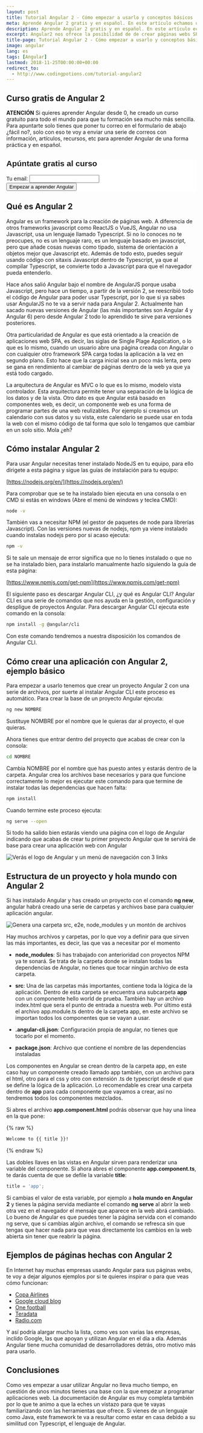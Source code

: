 ```yaml
---
layout: post
title: Tutorial Angular 2 - Cómo empezar a usarlo y conceptos básicos 
meta: Aprende Angular 2 gratis y en español. En este artículo echamos un vistazo a su instalación y primeros pasos con este framework para el frontend
description: Aprende Angular 2 gratis y en español. En este artículo echamos un vistazo a su instalación y primeros pasos con este framework para el frontend
excerpt: Angular2 nos ofrece la posibilidad de de crear páginas webs SPA, es decir páginas compuestas de una sola página, esto tiene la ventaja de ser rápida, para ofrecer la mejor experiencia a los usuarios de nuestra página web. En este artículo iniciaremos un acercamiento a Angular2 para ver que cosas nos puede ofrecer. 
title-page: Tutorial Angular 2 - Cómo empezar a usarlo y conceptos básicos
image: angular
lang: es
tags: [Angular]
lastmod: 2018-11-25T00:00:00+00:00
redirect_to:
  - http://www.codingpotions.com/tutorial-angular2
---
```


## Curso gratis de Angular 2

**ATENCIÓN** Si quieres aprender Angular desde 0, he creado un curso gratuito para todo el mundo para que tu formación sea mucho más sencilla. Para apuntarte solo tienes que poner tu correo en el formulario de abajo ¿fácil no?, solo con eso te voy a enviar una serie de correos con información, artículos, recursos, etc para aprender Angular de una forma práctica y en español.

<div>
    <!-- Begin Mailchimp Signup Form -->
    <link href="//cdn-images.mailchimp.com/embedcode/classic-10_7.css" rel="stylesheet" type="text/css">
    <style type="text/css">
        #mc_embed_signup{background:#fff; clear:left; font:14px Helvetica,Arial,sans-serif; }
        /* Add your own Mailchimp form style overrides in your site stylesheet or in this style block.
        We recommend moving this block and the preceding CSS link to the HEAD of your HTML file. */
    </style>
    <div id="mc_embed_signup" class="angular_form">
    <form action="https://github.us14.list-manage.com/subscribe/post?u=cd16a671a63cd217caf6b2f3f&amp;id=660c4f875a" method="post" id="mc-embedded-subscribe-form" name="mc-embedded-subscribe-form" class="validate" target="_blank" novalidate>
        <div id="mc_embed_signup_scroll">
        <h2 class="form_title">Apúntate gratis al curso</h2>
    <div class="mc-field-group">
        <label for="mce-EMAIL">Tu email: </label>
        <input type="email" value="" name="EMAIL" class="required email form_email" id="mce-EMAIL">
    </div>
        <div id="mce-responses" class="clear">
            <div class="response" id="mce-error-response" style="display:none"></div>
            <div class="response" id="mce-success-response" style="display:none"></div>
        </div>    <!-- real people should not fill this in and expect good things - do not remove this or risk form bot signups-->
        <div style="position: absolute; left: -5000px;" aria-hidden="true"><input type="text" name="b_cd16a671a63cd217caf6b2f3f_660c4f875a" tabindex="-1" value=""></div>
        <div class="clear"><input type="submit" value="Empezar a aprender Angular" name="subscribe" id="mc-embedded-subscribe" class="button button_form_angular"></div>
        </div>
    </form>
    </div>
    <script type='text/javascript' src='//s3.amazonaws.com/downloads.mailchimp.com/js/mc-validate.js'></script><script type='text/javascript'>(function($) {window.fnames = new Array(); window.ftypes = new Array();fnames[0]='EMAIL';ftypes[0]='email';fnames[1]='FNAME';ftypes[1]='text';fnames[2]='LNAME';ftypes[2]='text';}(jQuery));var $mcj = jQuery.noConflict(true);</script>
    <!--End mc_embed_signup-->
</div>

## Qué es Angular 2

Angular es un framework para la creación de páginas web. A diferencia de otros frameworks javascript como ReactJS o VueJS, Angular no usa Javascript, usa un lenguaje llamado Typescript. Si no lo conoces no te preocupes, no es un lenguaje raro, es un lenguaje basado en javascript, pero que añade cosas nuevas como tipado, sistema de orientación a objetos mejor que Javascript etc. Además de todo esto, puedes seguir usando código con sitaxis Javascript dentro de Typescript, ya que al compilar Typescript, se convierte todo a Javascript para que el navegador pueda entenderlo.

Hace años salió Angular bajo el nombre de AngularJS porque usaba Javascript, pero hace un tiempo, a partir de la versión 2, se reescribió todo el código de Angular para poder usar Typescript, por lo que si ya sabes usar AngularJS no te va a servir nada para Angular 2. Actualmente han sacado nuevas versiones de Angular (las más importantes son Angular 4 y Angular 6) pero desde Angular 2 todo lo aprendido te sirve para versiones posteriores.

Otra particularidad de Angular es que está orientado a la creación de aplicaciones web SPA, es decir, las siglas de Single Plage Application, o lo que es lo mismo, cuando un usuario abre una página creada con Angular o con cualquier otro framework SPA carga todas la aplicación a la vez en segundo plano. Esto hace que la carga inicial sea un poco más lenta, pero se gana en rendimiento al cambiar de páginas dentro de la web ya que ya está todo cargado.

La arquitectura de Angular es MVC o lo que es lo mismo, modelo vista controlador. Esta arquitectura permite tener una separación de la lógica de los datos y de la vista. Otro dato es que Angular está basado en componentes web, es decir, un componente web es una forma de programar partes de una web reulizables. Por ejemplo si creamos un calendario con sus datos y su vista, este calendario se puede usar en toda la web con el mismo código de tal forma que solo lo tengamos que cambiar en un solo sitio. Mola ¿eh?

## Cómo instalar Angular 2

Para usar Angular necesitas tener instalado NodeJS en tu equipo, para ello dirigete a esta página y sigue las guías de instalación para tu equipo:

[https://nodejs.org/en/](https://nodejs.org/en/)

Para comprobar que se te ha instalado bien ejecuta en una consola o en CMD si estás en windows (Abre el menú de windows y teclea CMD):

```bash
node -v
```
También vas a necesitar NPM (el gestor de paquetes de node para librerías Javascript). Con las versiones nuevas de nodejs, npm ya viene instalado cuando instalas nodejs pero por si acaso ejecuta:

```bash
npm -v
```

Si te sale un mensaje de error significa que no lo tienes instalado o que no se ha instalado bien, para instalarlo manualmente hazlo siguiendo la guía de esta página:

[https://www.npmjs.com/get-npm](https://www.npmjs.com/get-npm)

El siguiente paso es descargar Angular CLI, ¿y qué es Angular CLI? Angular CLI es una serie de comandos que nos ayuda en la gestión, configuración y despligue de proyectos Angular. Para descargar Angular CLI ejecuta este comando en la consola:

```bash
npm install -g @angular/cli
```

Con este comando tendremos a nuestra disposición los comandos de Angular CLI.

## Cómo crear una aplicación con Angular 2, ejemplo básico

Para empezar a usarlo tenemos que crear un proyecto Angular 2 con una serie de archivos, por suerte al instalar Angular CLI este proceso es automático. Para crear la base de un proyecto Angular ejecuta:

```bash
ng new NOMBRE
```

Sustituye NOMBRE por el nombre que le quieras dar al proyecto, el que quieras.

Ahora tienes que entrar dentro del proyecto que acabas de crear con la consola:

```bash
cd NOMBRE
```

Cambia NOMBRE por el nombre que has puesto antes y estarás dentro de la carpeta. Angular crea los archivos base necesarios y para que funcione correctamente lo mejor es ejecutar este comando para que termine de instalar todas las dependencias que hacen falta:

```bash
npm install
```

Cuando termine este proceso ejecuta:

```bash
ng serve --open
```

Si todo ha salido bien estarás viendo una página con el logo de Angular indicando que acabas de crear tu primer proyecto Angular que te servirá de base para crear una aplicación web con Angular

<img src="https://i.imgur.com/eFs6dpB.png" class="responsive-img" alt="Verás el logo de Angular y un menú de navegación con 3 links"> 


## Estructura de un proyecto y hola mundo con Angular 2

Si has instalado Angular y has creado un proyecto con el comando **ng new**, angular habrá creado una serie de carpetas y archivos base para cualquier aplicación angular.

 <img src="https://i.imgur.com/2wdzEwT.png" class="responsive-img" alt="Genera una carpeta src, e2e, node_modules y un montón de archivos"> 

Hay muchos archivos y carpetas, por lo que voy a definir para que sirven las más importantes, es decir, las que vas a necesitar por el momento

- **node_modules**: Si has trabajado con anterioridad con proyectos NPM ya te sonará. Se trata de la carpeta donde se instalan todas las dependencias de Angular, no tienes que tocar ningún archivo de esta carpeta.

- **src**: Una de las carpetas más importantes, contiene toda la lógica de la aplicación. Dentro de esta carpeta se encuentra una subcarpeta **app** con un componente hello world de prueba. También hay un archivo index.html que sera el punto de entrada a nuestra web. Por último está el archivo app.module.ts dentro de la carpeta app, en este archivo se importan todos los componentes que se vayan a usar.

- **.angular-cli.json**: Configuración propia de angular, no tienes que tocarlo por el momento.

- **package.json**: Archivo que contiene el nombre de las dependencias instaladas

Los componentes en Angular se crean dentro de la carpeta app, en este caso hay un componente creado llamado app también, con un archivo para el html, otro para el css y otro con extensión .ts de typescript desde el que se define la lógica de la aplicación. Lo recomendable es crear una carpeta dentro de **app** para cada componente que vayamos a crear, así no tendremos todos los componentes mezclados.

Si abres el archivo **app.component.html** podrás observar que hay una línea en la que pone:

{% raw %}
```html
Welcome to {{ title }}!
```
{% endraw %}

Las dobles llaves en las vistas en Angular sirven para renderizar una variable del componente. Si ahora abres el componente **app.component.ts**, te darás cuenta de que se defile la variable **title**:

```javascript
title = 'app';
```

Si cambias el valor de esta variable, por ejemplo a **hola mundo en Angular 2** y tienes la página servida mediante el comando **ng serve** al abrir la web otra vez en el navegador el mensaje que aparece en la web abrá cambiado. Lo bueno de Angular es que puedes tener la página servida con el comando ng serve, que si cambias algún archivo, el comando se refresca sin que tengas que hacer nada para que veas directamente los cambios en la web abierta sin tener que reabrir la página.

## Ejemplos de páginas hechas con Angular 2

En Internet hay muchas empresas usando Angular para sus páginas webs, te voy a dejar algunos ejemplos por si te quieres inspirar o para que veas cómo funcionan:

- [Copa Airlines](https://www.copaair.com/en/web/us)
- [Google cloud blog](https://cloud.google.com/blog/)
- [One football](https://onefootball.com/en/home)
- [Teradata](https://teradata.github.io/covalent/#/)
- [Radio.com](https://player.radio.com/station-directory)

Y así podría alargar mucho la lista, como ves son varias las empresas, inclído Google, las que apoyan y utilizan Angular en el día a día. Además Angular tiene mucha comunidad de desarrolladores detrás, otro motivo más para usarlo.

## Conclusiones

Como ves empezar a usar utilizar Angular no lleva mucho tiempo, en cuestión de unos minutos tienes una base con la que empezar a programar aplicaciones web. La documentación de Angular es muy completa también por lo que te animo a que la eches un vistazo para que te vayas familiarizando con las herramientas que ofrece. Si vienes de un lenguaje como Java, este framework te va a resultar como estar en casa debido a su similitud con Typescript, el lenguaje de Angular.